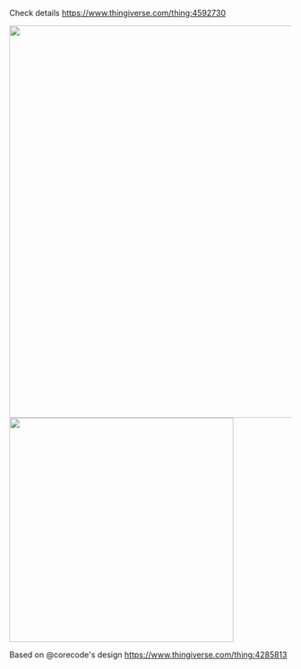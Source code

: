 Check details https://www.thingiverse.com/thing:4592730

<img src="https://user-images.githubusercontent.com/1091420/92666694-40c38780-f30a-11ea-8d23-c2b4170512fb.png" height="700" />

<img src="https://user-images.githubusercontent.com/1091420/92666543-d579b580-f309-11ea-9347-9a068cecdd16.png" height="400" />

Based on @corecode's design https://www.thingiverse.com/thing:4285813
